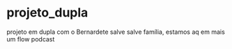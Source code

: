 # projeto_dupla
projeto em dupla com o Bernardete
salve salve família, estamos aq em mais um flow podcast
